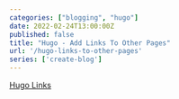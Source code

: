 ```yaml
---
categories: ["blogging", "hugo"]
date: 2022-02-24T13:00:00Z
published: false
title: "Hugo - Add Links To Other Pages"
url: '/hugo-links-to-other-pages'
series: ['create-blog']
---
```



[Hugo Links](https://gohugo.io/content-management/cross-references/)
